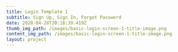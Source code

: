 ```yaml
---
title: Login Template 1
subtitle: Sign Up, Sign In, Forgot Password
date: 2020-04-28T20:18:39.419Z
thumb_img_path: /images/basic-login-screen-1-title-image.png
content_img_path: /images/basic-login-screen-1-title-image.png
layout: project
---
```

